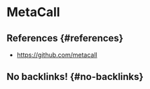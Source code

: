 # MetaCall


## References {#references}

-   <https://github.com/metacall>


## No backlinks! {#no-backlinks}
